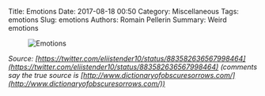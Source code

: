 Title: Emotions
Date: 2017-08-18 00:50
Category: Miscellaneous
Tags: emotions
Slug: emotions
Authors: Romain Pellerin
Summary: Weird emotions

<figure class="center">
<img alt="Emotions" src="{static}/images/emotions.jpg" />
</figure>

_Source: [https://twitter.com/eliistender10/status/883582636567998464](https://twitter.com/eliistender10/status/883582636567998464) (comments say the true source is [http://www.dictionaryofobscuresorrows.com/](http://www.dictionaryofobscuresorrows.com/))_
